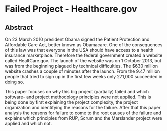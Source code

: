 # Failed Project - Healthcare.gov

## Abstract

On 23 March 2010 president Obama signed the Patient Protection and Affordable Care Act, better known as Obamacare. One of the consequences of this law was that everyone in the USA should have access to a health insurance marketplace. Therefore the federal government created a website called HealtCare.gov. The launch of the website was on 1 October 2013, but was from the beginning plagued by technical difficulties. The $630 million website crashes a couple of minutes after the launch. From the 9.47 million people that tried to sign up in the first few weeks only 271,000 succeeded in doing so. 

This paper focuses on why this big project (partially) failed and which software- and project methodology principles were not applied. This is being done by first explaining the project complexity, the project organization and identifying the reasons for the failure. After that this paper analysis the reasons for failure to come to the root causes of the failure and explains which principles from RUP, Scrum and the Marslander project were applied and which not.
